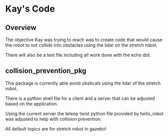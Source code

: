 # Kay's Code
## Overview
The objective Kay was trying to reach was to create code that would cause the robot to not collide into obstacles using the lidar on the stretch robot.

There will also be a text file including all work done with the echo dot.

## collision_prevention_pkg
This package is currently able avoid obsticals using the lidar of the stretch robot. 

There is a python shell file for a client and a server that can be adjusted based on the application.

Using the current server the teleop twist python file provided by hello_robot was adjusted to help with collision prevention.

All default topics are for stretch robot in gazebo!
